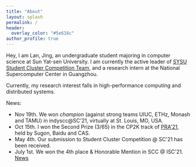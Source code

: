 ```yaml
---
title: "About"
layout: splash
permalink: /
header:
  overlay_color: "#5e616c"
author_profile: true
---
```


Hey, I am Lan, Jing, an undergraduate student majoring in computer science at Sun Yat-sen University. I am currently the active leader of [SYSU Student Cluster Competition Team](https://scc.sysu.tech/), and a research intern at the National Supercomputer Center in Guangzhou.

Currently, my research interest falls in high-performance computing and distributed systems.

News:

* Nov 19th. We won *champion* (against strong teams UIUC, ETHz, Monash and TAMU) in indyscc@SC'21, virtually at St. Louis, MO, USA.
* Oct 15th. I won the Second Prize (3/65) in the CP2K track of [PRA'21](https://cas-pra.sugon.com/sugon/index2.html), held by Sugon, Baidu and CAS.
* May 4th. Our submission to Student Cluster Competition @ SC'21 has been received. 
* July 1st. We won the 4th place & Honorable Mention in SCC @ ISC'21. [News](https://www.hpcadvisorycouncil.com/events/student-cluster-competition/index.php)